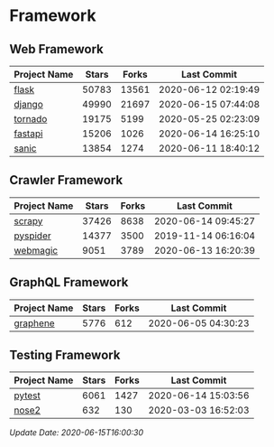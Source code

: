 # Framework

## Web Framework

| Project Name | Stars | Forks | Last Commit |
| ------------ | ----- | ----- | ----------- |
| [flask](https://github.com/pallets/flask) | 50783 | 13561 | 2020-06-12 02:19:49 |
| [django](https://github.com/django/django) | 49990 | 21697 | 2020-06-15 07:44:08 |
| [tornado](https://github.com/tornadoweb/tornado) | 19175 | 5199 | 2020-05-25 02:23:09 |
| [fastapi](https://github.com/tiangolo/fastapi) | 15206 | 1026 | 2020-06-14 16:25:10 |
| [sanic](https://github.com/huge-success/sanic) | 13854 | 1274 | 2020-06-11 18:40:12 |

## Crawler Framework

| Project Name | Stars | Forks | Last Commit |
| ------------ | ----- | ----- | ----------- |
| [scrapy](https://github.com/scrapy/scrapy) | 37426 | 8638 | 2020-06-14 09:45:27 |
| [pyspider](https://github.com/binux/pyspider) | 14377 | 3500 | 2019-11-14 06:16:04 |
| [webmagic](https://github.com/code4craft/webmagic) | 9051 | 3789 | 2020-06-13 16:20:39 |

## GraphQL Framework

| Project Name | Stars | Forks | Last Commit |
| ------------ | ----- | ----- | ----------- |
| [graphene](https://github.com/graphql-python/graphene) | 5776 | 612 | 2020-06-05 04:30:23 |

## Testing Framework

| Project Name | Stars | Forks | Last Commit |
| ------------ | ----- | ----- | ----------- |
| [pytest](https://github.com/pytest-dev/pytest) | 6061 | 1427 | 2020-06-14 15:03:56 |
| [nose2](https://github.com/nose-devs/nose2) | 632 | 130 | 2020-03-03 16:52:03 |

*Update Date: 2020-06-15T16:00:30*